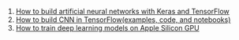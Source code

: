 1. [How to build artificial neural networks with Keras and TensorFlow](https://www.machinelearningnuggets.com/how-to-build-artificial-neural-networks-with-keras-and-tensorflow)
2. [How to build CNN in TensorFlow(examples, code, and notebooks)](https://www.machinelearningnuggets.com/cnn-tensorflow/)
3. [How to train deep learning models on Apple Silicon GPU](www.machinelearningnuggets.com/apple-silicon-gpu)